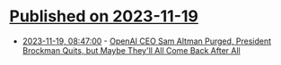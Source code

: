 # [Published on 2023-11-19](index.md)

* [2023-11-19, 08:47:00](https://soylentnews.org/article.pl?sid=23/11/19/011221&from=rss) - [OpenAI CEO Sam Altman Purged, President Brockman Quits, but Maybe They'll All Come Back After All](https://soylentnews.org/article.pl?sid=23/11/19/011221&from=rss)
